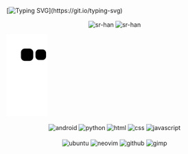 [![Typing SVG](https://readme-typing-svg.demolab.com?font=Fira+Code&size=30&duration=2500&pause=1500&color=67D782&center=true&vCenter=true&width=1000&lines=Hello%2C+I'm+SrHan;I'm+17+years+old;I'm+from+Brazil;I'm+currently+focused+on+KernelSU;)](https://git.io/typing-svg)

<div align="center">
  <img align="center" src="https://github-readme-stats.vercel.app/api?username=sr-han&show_icons=true&locale=en&theme=dark&bg_color=00000000&hide_border=true" alt="sr-han" />
  <img align="center" src="https://github-readme-streak-stats.herokuapp.com/?user=sr-han&theme=dark&background=00000000&hide_border=true&ring=67d782&fire=67d782&currStreakLabel=67d782" alt="sr-han" />
</div>

![snake gif](https://github.com/Sr-Han/sr-han/blob/output/github-contribution-grid-snake.svg)

<div style="display: inline_block;"  align="center">
  <img align="center" alt="android" src="https://img.shields.io/badge/Android-3DDC84.svg?style=for-the-badge&logo=Android&logoColor=white" />
  <img align="center" alt="python" src="https://img.shields.io/badge/Python-3776AB.svg?style=for-the-badge&logo=Python&logoColor=white" />
  <img align="center" alt="html" src="https://img.shields.io/badge/HTML5-E34F26.svg?style=for-the-badge&logo=HTML5&logoColor=white" />
  <img align="center" alt="css" src="https://img.shields.io/badge/CSS3-1572B6.svg?style=for-the-badge&logo=CSS3&logoColor=white" />
  <img align="center" alt="javascript" src="https://img.shields.io/badge/JavaScript-F7DF1E.svg?style=for-the-badge&logo=JavaScript&logoColor=black" />
</div>
<div style="display: inline_block;"  align="center"><br/>
  <img align="center" alt="ubuntu" src="https://img.shields.io/badge/Ubuntu-E95420?style=for-the-badge&logo=ubuntu&logoColor=white" />
  <img align="center" alt="neovim" src="https://img.shields.io/badge/NeoVim-%2357A143.svg?&style=for-the-badge&logo=neovim&logoColor=white" />
  <img align="center" alt="github" src="https://img.shields.io/badge/GitHub-181717.svg?style=for-the-badge&logo=GitHub&logoColor=white" />
  <img align="center" alt="gimp" src="https://img.shields.io/badge/GIMP-5C5543.svg?style=for-the-badge&logo=GIMP&logoColor=white" />
</div>
  
</div>
